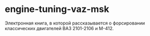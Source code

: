 # engine-tuning-vaz-msk

Электронная книга, в которой рассказывается о форсировании классических двигателей ВАЗ 2101-2106 и M-412.
